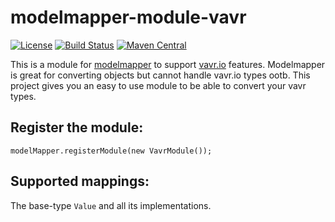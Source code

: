 # modelmapper-module-vavr
[![License](http://img.shields.io/:license-apache-brightgreen.svg)](http://www.apache.org/licenses/LICENSE-2.0.html)
[![Build Status](https://travis-ci.org/julianps/modelmapper-module-vavr.svg)](https://travis-ci.org/julianps/modelmapper-module-vavr)
[![Maven Central](https://maven-badges.herokuapp.com/maven-central/com.github.julianps.modelmapper/modelmapper-vavr-module/badge.svg)](https://maven-badges.herokuapp.com/maven-central/com.github.julianps.modelmapper/modelmapper-vavr-module)


This is a module for [modelmapper](https://github.com/modelmapper/modelmapper) to support [vavr.io](https://github.com/vavr-io/vavr) features.
Modelmapper is great for converting objects but cannot handle vavr.io types ootb.
This project gives you an easy to use module to be able to convert your vavr types.

## Register the module: 

```modelMapper.registerModule(new VavrModule());```

## Supported mappings:

The base-type `Value` and all its implementations.
